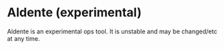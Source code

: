 
# Aldente (experimental)

Aldente is an experimental ops tool. It is unstable and may be changed/etc
at any time.
